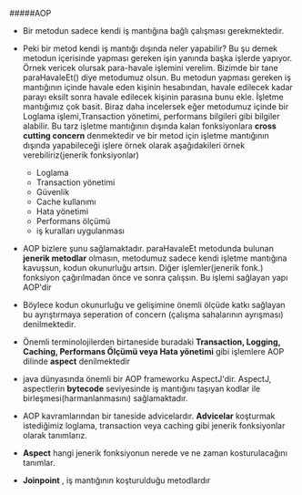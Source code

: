 #####AOP

-   Bir metodun sadece kendi iş mantığına bağlı çalışması gerekmektedir.
-   Peki bir metod kendi iş mantığı dışında neler yapabilir? Bu şu demek metodun içerisinde yapması gereken işin
yanında başka işlerde yapıyor. Örnek vericek olursak para-havale işlemini verelim. Bizimde bir tane
paraHavaleEt() diye metodumuz olsun. Bu metodun yapması gereken iş mantığının içinde havale eden kişinin hesabından,
havale edilecek kadar parayı eksilt sonra havale edilecek kişinin parasına bunu ekle. İşletme mantığımız çok basit.
Biraz daha incelersek eğer metodumuz içinde bir Loglama işlemi,Transaction yönetimi, performans bilgileri gibi bilgiler
alabilir. Bu tarz işletme mantığının dışında kalan fonksiyonlara **cross cutting concern** denmektedir ve bir metod için
işletme mantığının dışında yapabileceği işlere örnek olarak aşağıdakileri örnek verebiliriz(jenerik fonksiyonlar)
    -   Loglama
    -   Transaction yönetimi
    -   Güvenlik
    -   Cache kullanımı
    -   Hata yönetimi
    -   Performans ölçümü
    -   iş kuralları uygulanması
    
-   AOP bizlere şunu sağlamaktadır. paraHavaleEt metodunda bulunan **jenerik metodlar** olmasın, metodumuz sadece kendi
işletme mantığına kavuşsun, kodun okunurluğu artsın. Diğer işlemler(jenerik fonk.) fonksiyon çağırılmadan önce ve sonra çalışsın.
Bu işlemi sağlayan yapı AOP'dir

-   Böylece kodun okunurluğu ve gelişimine önemli ölçüde katkı sağlayan bu ayrıştırmaya seperation of concern
(çalışma sahalarının ayrışması) denilmektedir.

-   Önemli terminolojilerden birtaneside buradaki **Transaction, Logging, Caching, Performans Ölçümü veya Hata yönetimi**
gibi işlemlere AOP dilinde **aspect** denilmektedir

-   java dünyasında önemli bir AOP frameworku AspectJ'dir. AspectJ, aspectlerin **bytecode** seviyesinde iş mantığını taşıyan
kodlar ile birleşmesi(harmanlanmasını) sağlamaktadır.

-   AOP kavramlarından bir taneside advicelardır. **Advicelar** koşturmak istediğimiz loglama, transaction veya caching gibi
jenerik fonksiyonlar olarak tanımlarız.

-   **Aspect** hangi jenerik fonksiyonun nerede ve ne zaman kosturulacağını tanımlar.

-   **Joinpoint** , iş mantığının koşturulduğu metodlardır